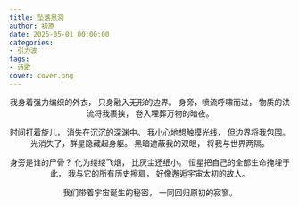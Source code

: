 ```yaml
---
title: 坠落黑洞
author: 初原
date: 2025-05-01 00:00:00
categories: 
- 引力波
tags:
- 诗歌
cover: cover.png
---
```


<div align="center">

我身着强力编织的外衣，
只身融入无形的边界。
身旁，喷流呼啸而过，
物质的洪流将我裹挟，
卷入埋葬万物的暗夜。

时间打着旋儿，
消失在沉沉的深渊中。
我小心地想触摸光线，
但边界将我包围。
光消失了，群星隐藏起身躯。
黑暗遮蔽我的双眼，
将我与世界两隔。

身旁是谁的尸骨？
化为缕缕飞烟，
比灰尘还细小。
恒星把自己的全部生命掩埋于此，
我与它的所有历史擦肩，
好像邂逅宇宙太初的故人。

我们带着宇宙诞生的秘密，
一同回归原初的寂寥。

</div>